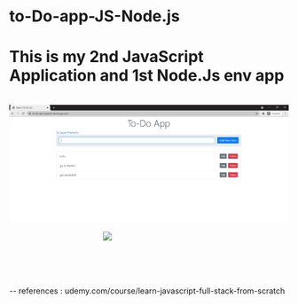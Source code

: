 # to-Do-app-JS-Node.js
# This is my 2nd JavaScript Application and 1st Node.Js env app 

&nbsp; &nbsp;
<img src="https://raw.githubusercontent.com/sayanpr8175/to-Do-app-JS-Node.js/master/project_snip_1.PNG?token=GHSAT0AAAAAABRZXQ4XR4PRBY2AMEO3MDQGYRUJXXQ">

&nbsp;&nbsp; &nbsp; &nbsp;&nbsp; &nbsp; &nbsp;&nbsp; &nbsp; &nbsp;&nbsp; &nbsp; &nbsp;&nbsp; &nbsp; &nbsp;&nbsp; &nbsp; &nbsp; 
&nbsp; &nbsp; &nbsp;&nbsp; &nbsp; &nbsp; <img src="https://media.giphy.com/media/GY1fDc6WUpmq4yNdUZ/giphy.gif">

<br> <br>
&nbsp; &nbsp; &nbsp;&nbsp; &nbsp; &nbsp;  &nbsp; &nbsp;


-- references : udemy.com/course/learn-javascript-full-stack-from-scratch




